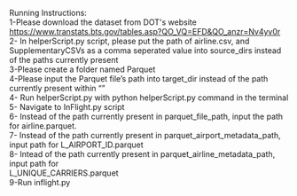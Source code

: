 Running Instructions:  
1-Please download the dataset from DOT's website https://www.transtats.bts.gov/tables.asp?QO_VQ=EFD&QO_anzr=Nv4yv0r  
2- In helperScript.py script, please put the path of airline.csv, and SupplementaryCSVs as a comma seperated value into source_dirs instead of the paths currently present  
3-Please create a folder named Parquet  
4-Please input the Parquet file’s path into target_dir instead of the path currently present within “”  
4- Run helperScript.py with python helperScript.py command in the terminal   
5- Navigate to InFlight.py script  
6- Instead of the path currently present in parquet_file_path, input the path for airline.parquet.   
7- Instead of the path currently present in parquet_airport_metadata_path, input path for L_AIRPORT_ID.parquet  
8- Intead of the path currently present in parquet_airline_metadata_path, input path for  
L_UNIQUE_CARRIERS.parquet  
9-Run inflight.py  
